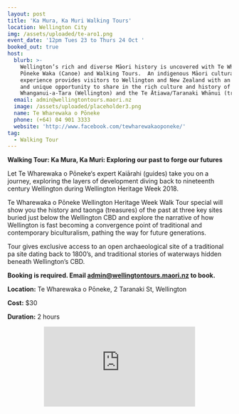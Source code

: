 ```yaml
---
layout: post
title: 'Ka Mura, Ka Muri Walking Tours'
location: Wellington City
img: /assets/uploaded/te-aro1.png
event_date: '12pm Tues 23 to Thurs 24 Oct '
booked_out: true
host:
  blurb: >-
    Wellington’s rich and diverse Māori history is uncovered with Te Wharewaka o
    Pōneke Waka (Canoe) and Walking Tours.  An indigenous Māori cultural
    experience provides visitors to Wellington and New Zealand with an authentic
    and unique opportunity to share in the rich culture and history of Te
    Whanganui-a-Tara (Wellington) and the Te Ātiawa/Taranaki Whānui (tribe).
  email: admin@wellingtontours.maori.nz
  image: /assets/uploaded/placeholder3.png
  name: Te Wharewaka o Pōneke
  phone: (+64) 04 901 3333
  website: 'http://www.facebook.com/tewharewakaoponeke/'
tag:
  - Walking Tour
---
```

**Walking Tour: Ka Mura, Ka Muri: Exploring our past to forge our futures**

Let Te Wharewaka o Pōneke‘s expert Kaiārahi (guides) take you on a journey, exploring the layers of development diving back to nineteenth century Wellington during Wellington Heritage Week 2018.

Te Wharewaka o Pōneke Wellington Heritage Week Walk Tour special will show you the history and taonga (treasures) of the past at three key sites buried just below the Wellington CBD and explore the narrative of how Wellington is fast becoming a convergence point of traditional and contemporary biculturalism, pathing the way for future generations.

Tour gives exclusive access to an open archaeological site of a traditional pa site dating back to 1800’s, and traditional stories of waterways hidden beneath Wellington’s CBD.

**Booking is required. Email admin@wellingtontours.maori.nz to book.**

**Location:** Te Wharewaka o Pōneke, 2 Taranaki St, Wellington

**Cost:** $30

**Duration:** 2 hours

<center><iframe src="https://www.facebook.com/plugins/page.php?href=https%3A%2F%2Fwww.facebook.com%2Ftewharewakaoponeke%2F&tabs=header&width=340&height=180&small_header=false&adapt_container_width=true&hide_cover=false&show_facepile=true&appId" width="340" height="180" style="border:none;overflow:hidden" scrolling="no" frameborder="0" allowTransparency="true" allow="encrypted-media"></iframe></center>
